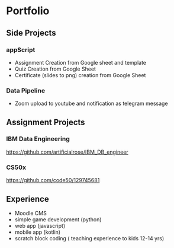 # Portfolio

## Side Projects 

 ### appScript
 - Assignment Creation from Google sheet and template
 - Quiz Creation from Google Sheet
 - Certificate (slides to png) creation from Google Sheet

### Data Pipeline 
- Zoom upload to youtube and notification as telegram message

## Assignment Projects 

### IBM Data Engineering 
https://github.com/artificialrose/IBM_DB_engineer

### CS50x 
https://github.com/code50/129745681

## Experience 
- Moodle CMS
- simple game development (python)
- web app (javascript)
- mobile app (kotlin)
- scratch block coding ( teaching experience to kids 12-14 yrs)





